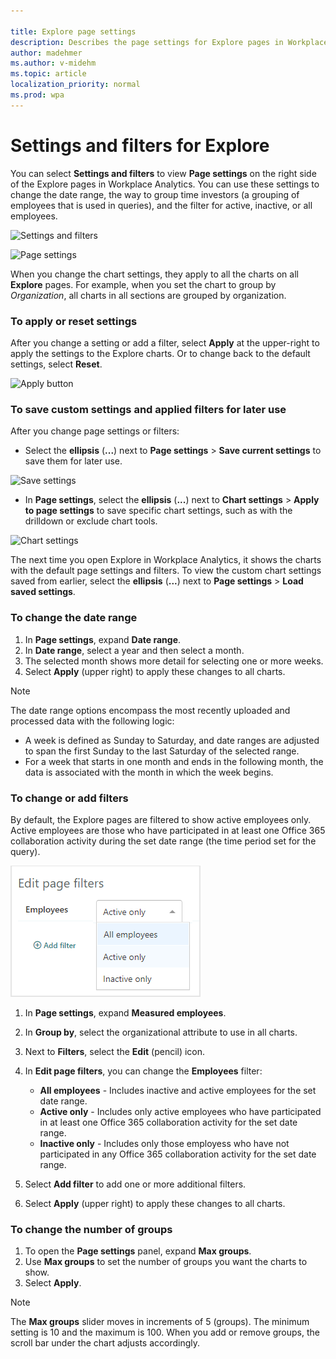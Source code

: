 ```yaml
---

title: Explore page settings
description: Describes the page settings for Explore pages in Workplace Analytics
author: madehmer
ms.author: v-midehm
ms.topic: article
localization_priority: normal 
ms.prod: wpa
---
```


# Settings and filters for Explore

You can select **Settings and filters** to view **Page settings** on the right side of the Explore pages in Workplace Analytics. You can use these settings to change the date range, the way to group time investors (a grouping of employees that is used in queries), and the filter for active, inactive, or all employees.

![Settings and filters](../images/wpa/use/settings-and-filters-2.png)

![Page settings](../Images/WpA/Overview/page-settings.png)

When you change the chart settings, they apply to all the charts on all **Explore** pages. For example, when you set the chart to group by *Organization*, all charts in all sections are grouped by organization.

### To apply or reset settings

After you change a setting or add a filter, select **Apply** at the upper-right to apply the settings to the Explore charts. Or to change back to the default settings, select **Reset**.

![Apply button](../images/wpa/use/apply-reset.png)

### To save custom settings and applied filters for later use

After you change page settings or filters:

* Select the **ellipsis** (**...**) next to **Page settings** > **Save current settings** to save them for later use.

![Save settings](../images/wpa/use/save-page-settings.png)

* In **Page settings**, select the **ellipsis** (**...**) next to **Chart settings** > **Apply to page settings** to save specific chart settings, such as with the drilldown or exclude chart tools.

![Chart settings](../images/wpa/use/chart-settings.png)

The next time you open Explore in Workplace Analytics, it shows the charts with the default page settings and filters. To view the custom chart settings saved from earlier, select the **ellipsis** (**...**) next to **Page settings** > **Load saved settings**.

### To change the date range

1. In **Page settings**, expand **Date range**.
2. In **Date range**, select a year and then select a month. 
3. The selected month shows more detail for selecting one or more weeks.
4. Select **Apply** (upper right) to apply these changes to all charts.

> [!Note]
> The date range options encompass the most recently uploaded and processed data with the following logic:
> 
> * A week is defined as Sunday to Saturday, and date ranges are adjusted to span the first Sunday to the last Saturday of the selected range.
> * For a week that starts in one month and ends in the following month, the data is associated with the month in which the week begins.

### To change or add filters

By default, the Explore pages are filtered to show active employees only. Active employees are those who have participated in at least one Office 365 collaboration activity during the set date range (the time period set for the query).

![Employee page filter in Explore](../images/wpa/use/explore-filter.png)

1. In **Page settings**, expand **Measured employees**.
2. In **Group by**, select the organizational attribute to use in all charts.
3. Next to **Filters**, select the **Edit** (pencil) icon.  
4. In **Edit page filters**, you can change the **Employees** filter: 

   * **All employees** - Includes inactive and active employees for the set date range.
   * **Active only** - Includes only active employees who have participated in at least one Office 365 collaboration activity for the set date range.
   * **Inactive only** - Includes only those employess who have not participated in any Office 365 collaboration activity for the set date range.
 
5. Select **Add filter** to add one or more additional filters.
6. Select **Apply** (upper right) to apply these changes to all charts.

### To change the number of groups

1. To open the **Page settings** panel, expand **Max groups**.
2. Use **Max groups** to set the number of groups you want the charts to show.  
3. Select **Apply**.

> [!Note]
> The **Max groups** slider moves in increments of 5 (groups). The minimum setting is 10 and the maximum is 100. When you add or remove groups, the scroll bar under the chart adjusts accordingly.
